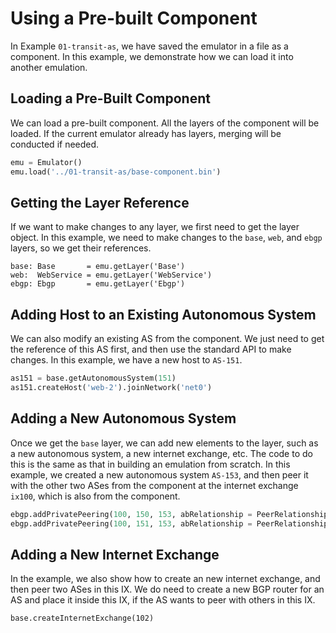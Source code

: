 # Using a Pre-built Component

In Example `01-transit-as`, we have saved the emulator in
a file as a component. In this example, we demonstrate how 
we can load it into another emulation. 


## Loading a Pre-Built Component

We can load a pre-built component. All the layers of the component 
will be loaded. If the current emulator already has layers, 
merging will be conducted if needed.


```python
emu = Emulator()
emu.load('../01-transit-as/base-component.bin')
```

## Getting the Layer Reference

If we want to make changes to any layer, we first need to get 
the layer object. In this example, we need to make changes
to the `base`, `web`, and `ebgp` layers, so we get their references.

```
base: Base       = emu.getLayer('Base')
web:  WebService = emu.getLayer('WebService')
ebgp: Ebgp       = emu.getLayer('Ebgp')
```

## Adding Host to an Existing Autonomous System

We can also modify an existing AS from the component. We just need to 
get the reference of this AS first, and then use the standard API
to make changes. In this example, we have a new host to `AS-151`.

```python
as151 = base.getAutonomousSystem(151)
as151.createHost('web-2').joinNetwork('net0')
```

## Adding a New Autonomous System

Once we get the `base` layer, we can add new elements to the layer,
such as a new autonomous system, a new internet exchange, etc. 
The code to do this is the same as that in building an emulation
from scratch. In this example, we created a new autonomous system `AS-153`,
and then peer it with the other two ASes from the component at the
internet exchange `ix100`, which is also from the component.

```python
ebgp.addPrivatePeering(100, 150, 153, abRelationship = PeerRelationship.Provider)
ebgp.addPrivatePeering(100, 151, 153, abRelationship = PeerRelationship.Peer)
```

## Adding a New Internet Exchange 

In the example, we also show how to create an new internet exchange, and then 
peer two ASes in this IX. We do need to create a new BGP router for an AS
and place it inside this IX, if the AS wants to peer with others in this IX.


```
base.createInternetExchange(102)
```


